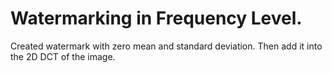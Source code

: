 # Watermarking in Frequency Level.

Created watermark with zero mean and standard deviation. Then add it into the 2D DCT of the image.
